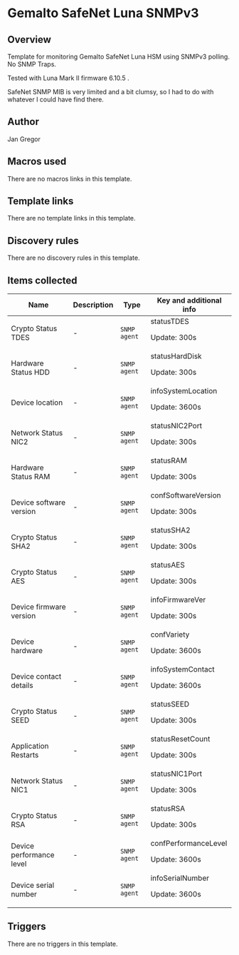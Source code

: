 # Gemalto SafeNet Luna SNMPv3

## Overview

Template for monitoring Gemalto SafeNet Luna HSM using SNMPv3 polling. No SNMP Traps.


Tested with Luna Mark II firmware 6.10.5 .


SafeNet SNMP MIB is very limited and a bit clumsy, so I had to do with whatever I could have find there.



## Author

Jan Gregor

## Macros used

There are no macros links in this template.

## Template links

There are no template links in this template.

## Discovery rules

There are no discovery rules in this template.

## Items collected

|Name|Description|Type|Key and additional info|
|----|-----------|----|----|
|Crypto Status TDES|<p>-</p>|`SNMP agent`|statusTDES<p>Update: 300s</p>|
|Hardware Status HDD|<p>-</p>|`SNMP agent`|statusHardDisk<p>Update: 300s</p>|
|Device location|<p>-</p>|`SNMP agent`|infoSystemLocation<p>Update: 3600s</p>|
|Network Status NIC2|<p>-</p>|`SNMP agent`|statusNIC2Port<p>Update: 300s</p>|
|Hardware Status RAM|<p>-</p>|`SNMP agent`|statusRAM<p>Update: 300s</p>|
|Device software version|<p>-</p>|`SNMP agent`|confSoftwareVersion<p>Update: 300s</p>|
|Crypto Status SHA2|<p>-</p>|`SNMP agent`|statusSHA2<p>Update: 300s</p>|
|Crypto Status AES|<p>-</p>|`SNMP agent`|statusAES<p>Update: 300s</p>|
|Device firmware version|<p>-</p>|`SNMP agent`|infoFirmwareVer<p>Update: 300s</p>|
|Device hardware|<p>-</p>|`SNMP agent`|confVariety<p>Update: 3600s</p>|
|Device contact details|<p>-</p>|`SNMP agent`|infoSystemContact<p>Update: 3600s</p>|
|Crypto Status SEED|<p>-</p>|`SNMP agent`|statusSEED<p>Update: 300s</p>|
|Application Restarts|<p>-</p>|`SNMP agent`|statusResetCount<p>Update: 300s</p>|
|Network Status NIC1|<p>-</p>|`SNMP agent`|statusNIC1Port<p>Update: 300s</p>|
|Crypto Status RSA|<p>-</p>|`SNMP agent`|statusRSA<p>Update: 300s</p>|
|Device performance level|<p>-</p>|`SNMP agent`|confPerformanceLevel<p>Update: 3600s</p>|
|Device serial number|<p>-</p>|`SNMP agent`|infoSerialNumber<p>Update: 3600s</p>|
## Triggers

There are no triggers in this template.

